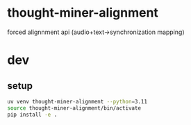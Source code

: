 # thought-miner-alignment

forced alignnment api (audio+text->synchronization mapping)

# dev
## setup
```bash
uv venv thought-miner-alignment --python=3.11
source thought-miner-alignment/bin/activate
pip install -e .
```